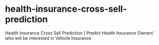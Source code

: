 # health-insurance-cross-sell-prediction
Health Insurance Cross Sell Prediction | Predict Health Insurance Owners' who will be interested in Vehicle Insurance
